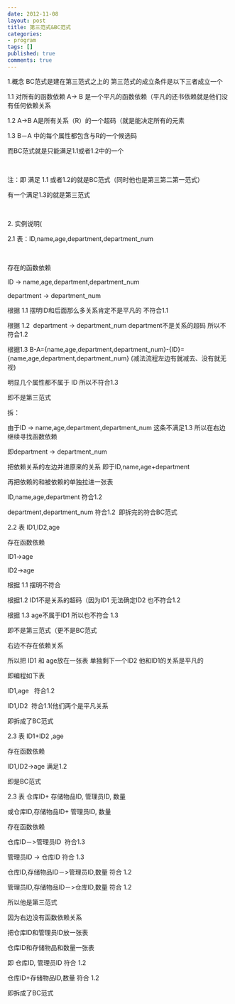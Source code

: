 ```yaml
---
date: 2012-11-08
layout: post
title: 第三范式&BC范式
categories:
- program
tags: []
published: true
comments: true
---
```

<p>1.概念 BC范式是建在第三范式之上的 第三范式的成立条件是以下三者成立一个</p>

<p>1.1 对所有的函数依赖 A-&gt; B 是一个平凡的函数依赖（平凡的还书依赖就是他们没有任何依赖关系</p>

<p>1.2 A-&gt;B A是所有关系（R）的一个超码（就是能决定所有的元素</p>

<p>1.3 B－A 中的每个属性都包含与R的一个候选码</p>

<p>而BC范式就是只能满足1.1或者1.2中的一个</p>

<p>&nbsp;</p>

<p>注：即 满足 1.1 或者1.2的就是BC范式（同时他也是第三第二第一范式）</p>

<p>有一个满足1.3的就是第三范式</p>

<p>&nbsp;</p>

<p>2. 实例说明(</p>

<p>2.1 表：ID,name,age,department,department_num</p>

<p>&nbsp;</p>

<p>存在的函数依赖</p>

<p>ID -&gt; name,age,department,department_num</p>

<p>department -&gt; department_num</p>

<p>根据 1.1 摆明ID和后面那么多关系肯定不是平凡的 不符合1.1</p>

<p>根据 1.2  department -&gt; department_num department不是关系的超码 所以不符合1.2</p>

<p>根据1.3 B-A={name,age,department,department_num}-{ID}= {name,age,department,department_num} (减法流程左边有就减去、没有就无视)</p>

<p>明显几个属性都不属于 ID 所以不符合1.3</p>

<p>即不是第三范式</p>

<p>拆：</p>

<p>由于ID -&gt; name,age,department,department_num 这条不满足1.3 所以在右边继续寻找函数依赖</p>

<p>即department -&gt; department_num</p>

<p>把依赖关系的左边并进原来的关系 即于ID,name,age+department</p>

<p>再把依赖的和被依赖的单独拉进一张表</p>

<p>ID,name,age,department 符合1.2</p>

<p>department,department_num 符合1.2  即拆完的符合BC范式</p>

<p>2.2 表 ID1,ID2,age</p>

<p>存在函数依赖</p>

<p>ID1-&gt;age</p>

<p>ID2-&gt;age</p>

<p>根据 1.1 摆明不符合</p>

<p>根据1.2 ID1不是关系的超码（因为ID1 无法确定ID2 也不符合1.2</p>

<p>根据 1.3 age不属于ID1 所以也不符合 1.3</p>

<p>即不是第三范式（更不是BC范式</p>

<p>右边不存在依赖关系</p>

<p>所以把 ID1 和 age放在一张表 单独剩下一个ID2 他和ID1的关系是平凡的</p>

<p>即编程如下表</p>

<p>ID1,age   符合1.2</p>

<p>ID1,ID2  符合1.1(他们两个是平凡关系</p>

<p>即拆成了BC范式</p>

<p>2.3 表 ID1+ID2 ,age</p>

<p>存在函数依赖</p>

<p>ID1,ID2-&gt;age 满足1.2</p>

<p>即是BC范式</p>

<p>2.3 表 仓库ID+ 存储物品ID, 管理员ID, 数量</p>

<p>或仓库ID,存储物品ID+ 管理员ID, 数量</p>

<p>存在函数依赖</p>

<p>仓库ID－&gt;管理员ID  符合1.3</p>

<p>管理员ID -&gt; 仓库ID 符合 1.3</p>

<p>仓库ID,存储物品ID－&gt;管理员ID,数量 符合 1.2</p>

<p>管理员ID,存储物品ID－&gt;仓库ID,数量 符合 1.2</p>

<p>所以他是第三范式</p>

<p>因为右边没有函数依赖关系</p>

<p>把仓库ID和管理员ID放一张表</p>

<p>仓库ID和存储物品和数量一张表</p>

<p>即 仓库ID, 管理员ID 符合 1.2</p>

<p>仓库ID+存储物品ID,数量 符合 1.2</p>

<p>即拆成了BC范式</p>

<p>&nbsp;</p>
